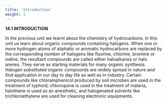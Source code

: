 ```yaml
---
title: 'Introduction'
weight: 1
---
```



 **14.1 INTRODUCTION**

In the previous unit we learnt about the
chemistry of hydrocarbons. In this unit us learn about
organic compounds containing halogens. When one
or more hydrogen atoms of aliphatic or aromatic
hydrocarbons are replaced by the corresponding
number of halogens like fluorine, chlorine, bromine or iodine, the resultant compounds are called either haloalkanes or halo arenes. They
serve as starting materials for many organic synthesis.
Halogen substituted organic compounds are widely spread in nature and
find application in our day to day life as well as in industry. Certain compounds like
chloramphenicol produced by soil microbes are used in the treatment of typhoid;
chloroquine is used in the treatment of malaria, halothane is used as an anesthetic, and
halogenated solvents like trichloroethylene are used for cleaning electronic equipments.
